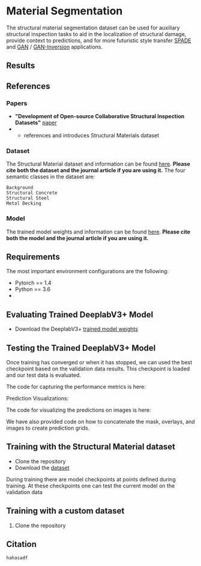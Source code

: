 # Material Segmentation
The structural material segmentation dataset can be used for auxiliary structural inspection tasks to aid in the localization of structural damage, provide context to predictions, and for more futuristic style transfer [SPADE](https://arxiv.org/abs/1903.07291) and [GAN](https://arxiv.org/abs/1912.04958) / [GAN-Inversion](https://arxiv.org/abs/2101.05278) applications. 

## Results 

## References
### Papers
- **"Development of Open-source Collaborative Structural Inspection Datasets"** [paper]()
- - references and introduces Structural Materials dataset
### Dataset
The Structural Material dataset and information can be found [here](). 
**Please cite both the dataset and the journal article if you are using it.** 
The four semantic classes in the dataset are:
```
Background
Structural Concrete
Structural Steel 
Metal Decking
```
### Model
The trained model weights and information can be found [here](). 
**Please cite both the model and the journal article if you are using it.** 
## Requirements
The most important environment configurations are the following:
- Pytorch == 1.4
- Python == 3.6
- 
## Evaluating Trained DeeplabV3+ Model
- Download the DeeplabV3+ [trained model weights](10.7294/16624495)
  
## Testing the Trained DeeplabV3+ Model
Once training has converged or when it has stopped, we can used the best checkpoint based on the validation data results. This checkpoint is loaded and our test data is evaluated. 

The code for capturing the performance metrics is here:

Prediction Visualizations:

The code for visualizing the predictions on images is here:

We have also provided code on how to concatenate the mask, overlays, and images to create prediction grids. 

## Training with the Structural Material dataset

- Clone the repository
- Download the [dataset]()

During training there are model checkpoints at points defined during training. At these checkpoints one can test the current model on the validation data 

## Training with a custom dataset
1. Clone the repository


## Citation
```
hahasadf
```


